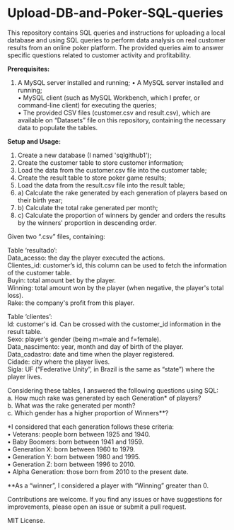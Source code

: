 # Upload-DB-and-Poker-SQL-queries  
  This repository contains SQL queries and instructions for uploading a local database and using SQL queries to perform data analysis on real customer results from an online poker platform. The provided queries aim to answer specific questions related to customer activity and profitability.  
  
  
<b>Prerequisites:</b>   
  1. A MySQL server installed and running;
  •	A MySQL server installed and running;  
  •	MySQL client (such as MySQL Workbench, which I prefer, or command-line client) for executing the queries;  
  •	The provided CSV files (customer.csv and result.csv), which are available on “Datasets” file on this repository, containing the necessary data to populate the tables.  

<b>Setup and Usage:</b>  
1.	Create a new database (I named 'sqlgithub1');
2.	Create the customer table to store customer information;
3.	Load the data from the customer.csv file into the customer table;
4.	Create the result table to store poker game results;
5.	Load the data from the result.csv file into the result table;
6.	a) Calculate the rake generated by each generation of players based on their birth year;
7.	b) Calculate the total rake generated per month;
8.	c) Calculate the proportion of winners by gender and orders the results by the winners' proportion in descending order.
   
Given two “.csv” files, containing:  

Table ‘resultado’:  
  Data_acesso: the day the player executed the actions.  
  Clientes_id: customer’s id, this column can be used to fetch the information of the customer table.  
  Buyin: total amount bet by the player.  
  Winning: total amount won by the player (when negative, the player's total loss).  
  Rake: the company's profit from this player.  

Table ‘clientes’:  
  Id: customer's id. Can be crossed with the customer_id information in the result table.  
  Sexo: player's gender (being m=male and f=female).  
  Data_nascimento: year, month and day of birth of the player.  
  Data_cadastro: date and time when the player registered.  
  Cidade: city where the player lives.  
  Sigla: UF (“Federative Unity”, in Brazil is the same as “state”) where the player lives.    

Considering these tables, I answered the following questions using SQL:  
  a. How much rake was generated by each Generation* of players?  
  b. What was the rake generated per month?  
  c. Which gender has a higher proportion of Winners**?  

*I considered that each generation follows these criteria:  
  • Veterans: people born between 1925 and 1940.  
  • Baby Boomers: born between 1941 and 1959.  
  • Generation X: born between 1960 to 1979.  
  • Generation Y: born between 1980 and 1995.  
  • Generation Z: born between 1996 to 2010.  
  • Alpha Generation: those born from 2010 to the present date.  

**As a “winner”, I considered a player with “Winning” greater than 0.

Contributions are welcome. If you find any issues or have suggestions for improvements, please open an issue or submit a pull request.  

MIT License.
